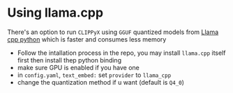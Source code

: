 # Using llama.cpp

There's an option to run `CLIPPyX` using `GGUF` quantized models from [Llama cpp python](https://github.com/abetlen/llama-cpp-python) which is faster and consumes less memory

- Follow the intallation process in the repo, you may install `llama.cpp` itself first then install thep python binding
- make sure GPU is enabled if you have one
- in `config.yaml`, `text_embed:` set `provider` to `llama_cpp`
- change the quantization method if u want (default is `Q4_0`)